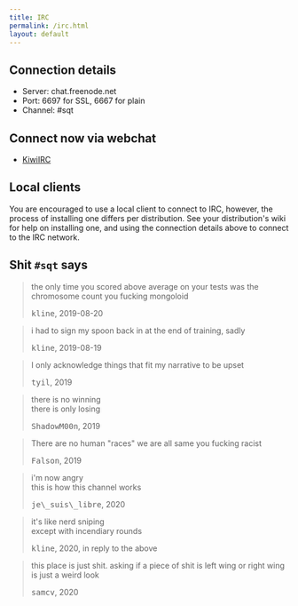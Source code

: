 ```yaml
---
title: IRC
permalink: /irc.html
layout: default
---
```


## Connection details

* Server: chat.freenode.net
* Port: 6697 for SSL, 6667 for plain
* Channel: #sqt

## Connect now via webchat

- [KiwiIRC](https://kiwiirc.com/client/irc.freenode.net/sqt)

## Local clients

You are encouraged to use a local client to connect to IRC, however, the
process of installing one differs per distribution. See your distribution's
wiki for help on installing one, and using the connection details above to
connect to the IRC network.

## Shit `#sqt` says

<blockquote>
  <p>the only time you scored above average on your tests was the chromosome
  count you fucking mongoloid</p>
  <footer><tt>kline</tt>, 2019-08-20</footer>
</blockquote>

<blockquote>
  <p>i had to sign my spoon back in at the end of training, sadly</p>
  <footer><tt>kline</tt>, 2019-08-19</footer>
</blockquote>

<blockquote>
  <p>I only acknowledge things that fit my narrative to be upset</p>
  <footer><tt>tyil</tt>, 2019</footer>
</blockquote>

<blockquote>
  <p>there is no winning<br>
  there is only losing</p>
  <footer><tt>ShadowM00n</tt>, 2019</footer>
</blockquote>

<blockquote>
  <p>There are no human "races" we are all same you fucking racist</p>
  <footer><tt>Falson</tt>, 2019</footer>
</blockquote>

<blockquote>
  <p>i'm now angry<br>
  this is how this channel works</p>
  <footer><tt>je\_suis\_libre</tt>, 2020</footer>
</blockquote>

<blockquote>
  <p>it's like nerd sniping<br>
  except with incendiary rounds</p>
  <footer><tt>kline</tt>, 2020, in reply to the above</footer>
</blockquote>

<blockquote>
  <p>this place is just shit. asking if a piece of shit is left wing or right
  wing is just a weird look</p>
  <footer><tt>samcv</tt>, 2020</footer>
</blockquote>
